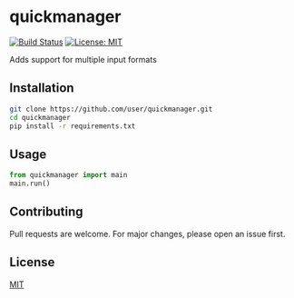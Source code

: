 # quickmanager

[![Build Status](https://img.shields.io/badge/build-passing-brightgreen.svg)]()
[![License: MIT](https://img.shields.io/badge/License-MIT-yellow.svg)]()

Adds support for multiple input formats

## Installation

```bash
git clone https://github.com/user/quickmanager.git
cd quickmanager
pip install -r requirements.txt
```

## Usage

```python
from quickmanager import main
main.run()
```

## Contributing

Pull requests are welcome. For major changes, please open an issue first.

## License

[MIT](LICENSE)
